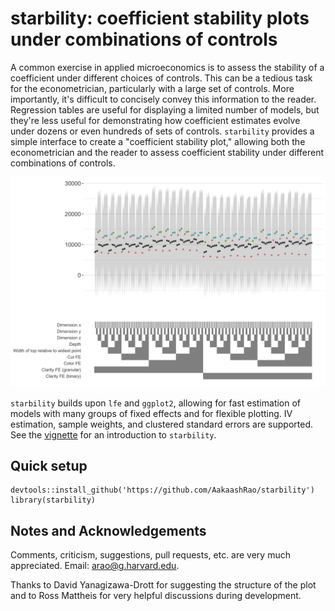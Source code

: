 # starbility: coefficient stability plots under combinations of controls

A common exercise in applied microeconomics is to assess the stability of a coefficient under different choices of controls. This can be a tedious task for the econometrician, particularly with a large set of controls. More importantly, it's difficult to concisely convey this information to the reader. Regression tables are useful for displaying a limited number of models, but they're less useful for demonstrating how coefficient estimates evolve under dozens or even hundreds of sets of controls. `starbility` provides a simple interface to create a "coefficient stability plot," allowing both the econometrician and the reader to assess coefficient stability under different combinations of controls. 

![alt text](https://github.com/AakaashRao/starbility/blob/master/doc/example.png)

`starbility` builds upon `lfe` and `ggplot2`, allowing for fast estimation of models with many groups of fixed effects and for flexible plotting. IV estimation, sample weights, and clustered standard errors are supported. See the [vignette](https://htmlpreview.github.io/?https://github.com/AakaashRao/starbility/blob/master/doc/starbility.html) for an introduction to `starbility`.

## Quick setup
```
devtools::install_github('https://github.com/AakaashRao/starbility')
library(starbility)
```

## Notes and Acknowledgements 
Comments, criticism, suggestions, pull requests, etc. are very much appreciated. Email: <arao@g.harvard.edu>. 

Thanks to David Yanagizawa-Drott for suggesting the structure of the plot and to Ross Mattheis for very helpful discussions during development.
